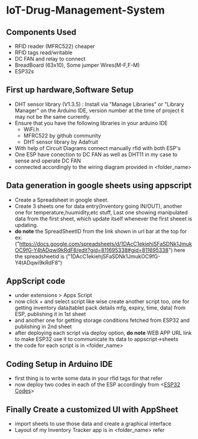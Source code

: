 # IoT-Drug-Management-System

## Components Used
- RFID reader (MFRC522) cheaper
- RFID tags read/writable
- DC FAN and relay to connect
- BreadBoard (63x10), Some jumper Wires(M-F,F-M)
- ESP32s
  
## First up hardware,Software Setup
- DHT sensor library (V1.3.5) : Install via "Manage Libraries" or "Library Manager" on the Arduino IDE, version number at the time of project it may not be the same currently.
- Ensure that you have the following libraries in your arduino IDE
  - WiFi.h
  - MFRC522 by github community
  - DHT sensor library by Adafruit 
- With help of Circuit Diagrams connect manually rfid with both ESP's
- One ESP have conection to DC FAN as well as DHT11 in my case to sense and operate DC FAN
- connected accordingly to the wiring diagram provided in <folder_name>

## Data generation in google sheets using appscript
- Create a Spreadsheet in google sheet.
- Create 3 sheets one for data entry(Inventory going IN/OUT), another one for temperature,huumidity,etc stuff, Last one showing manipulated data from the first sheet, which update
  itself whenever the first sheeet is updating.
- **do note** the SpreadSheetID from the link shown in url bar at the top for ex: ("https://docs.google.com/spreadsheets/d/1DAcC1ekiehjSFaSDNk1JmukOC9fG-Y4tADqwi9kRdF8/edit?gid=811695338#gid=811695338")
  here the spreadsheetid is ("1DAcC1ekiehjSFaSDNk1JmukOC9fG-Y4tADqwi9kRdF8")

##  AppScript code
- under extensions > Apps Script
- now click + and select script like wise create another script too, one for getting inventory data(tablet pack details mfg, expiry, time, data) from ESP, publishing it in 1st sheet
- and another one for getting storage conditions fetched from ESP32 and publishing in 2nd sheet
- after deploying each script via deploy option, **do note** WEB APP URL link to make ESP32 use it to communicate its data to appscript->sheets 
- the code for each script is in <folder_name>

## Coding Setup in Arduino IDE
- first thing is to write some data in your rfid tags for that refer <codefile>
- now deploy two codes in each of the ESP accordingly from <[ESP32 Codes](https://github.com/Sanjay3184/IoT-Driven-Drug-Management-System/tree/main/ESP32%20Codes)>

## Finally Create a customized UI with AppSheet
- import sheets to use those data and create a graphical interface
- Layout of my Inventory Tracker app is in <folder_name> refer
